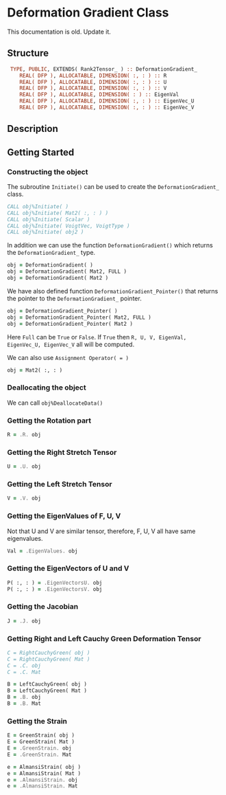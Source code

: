 # Deformation Gradient Class

This documentation is old. Update it.

## Structure

```fortran
 TYPE, PUBLIC, EXTENDS( Rank2Tensor_ ) :: DeformationGradient_
    REAL( DFP ), ALLOCATABLE, DIMENSION( :, : ) :: R
    REAL( DFP ), ALLOCATABLE, DIMENSION( :, : ) :: U
    REAL( DFP ), ALLOCATABLE, DIMENSION( :, : ) :: V
    REAL( DFP ), ALLOCATABLE, DIMENSION( : ) :: EigenVal
    REAL( DFP ), ALLOCATABLE, DIMENSION( :, : ) :: EigenVec_U
    REAL( DFP ), ALLOCATABLE, DIMENSION( :, : ) :: EigenVec_V
```

## Description

## Getting Started

### Constructing the object

The subroutine `Initiate()` can be used to create the `DeformationGradient_` class.

```fortran
CALL obj%Initiate( )
CALL obj%Initiate( Mat2( :, : ) )
CALL obj%Initiate( Scalar )
CALL obj%Initiate( VoigtVec, VoigtType )
CALL obj%Initiate( obj2 )
```

In addition we can use the function `DeformationGradient()` which returns the `DeformationGradient_` type.

```fortran
obj = DeformationGradient( )
obj = DeformationGradient( Mat2, FULL )
obj = DeformationGradient( Mat2 )
```

We have also defined function `DeformationGradient_Pointer()` that returns the pointer to the `DeformationGradient_` pointer.

```fortran
obj = DeformationGradient_Pointer( )
obj = DeformationGradient_Pointer( Mat2, FULL )
obj = DeformationGradient_Pointer( Mat2 )
```

Here `Full` can be `True` or `False`. If `True` then `R, U, V, EigenVal, EigenVec_U, EigenVec_V` all will be computed.

We can also use `Assignment Operator( = )`

```fortran
obj = Mat2( :, : )
```

### Deallocating the object

We can call `obj%DeallocateData()`

### Getting the Rotation part

```fortran
R = .R. obj
```

### Getting the Right Stretch Tensor

```fortran
U = .U. obj
```

### Getting the Left Stretch Tensor

```fortran
V = .V. obj
```

### Getting the EigenValues of F, U, V

Not that U and V are similar tensor, therefore, F, U, V all have same eigenvalues.

```fortran
Val = .EigenValues. obj
```

### Getting the EigenVectors of U and V

```fortran
P( :, : ) = .EigenVectorsU. obj
P( :, : ) = .EigenVectorsV. obj
```

### Getting the Jacobian

```fortran
J = .J. obj
```

### Getting Right and Left Cauchy Green Deformation Tensor

```fortran
C = RightCauchyGreen( obj )
C = RightCauchyGreen( Mat )
C = .C. obj
C = .C. Mat
```

```fortran
B = LeftCauchyGreen( obj )
B = LeftCauchyGreen( Mat )
B = .B. obj
B = .B. Mat
```

### Getting the Strain

```fortran
E = GreenStrain( obj )
E = GreenStrain( Mat )
E = .GreenStrain. obj
E = .GreenStrain. Mat
```

```fortran
e = AlmansiStrain( obj )
e = AlmansiStrain( Mat )
e = .AlmansiStrain. obj
e = .AlmansiStrain. Mat
```